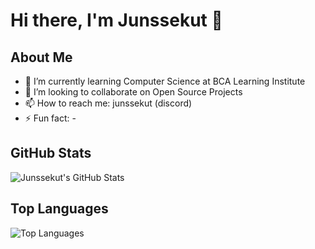 # Hi there, I'm Junssekut 👋

## About Me
- 🌱 I’m currently learning Computer Science at BCA Learning Institute
- 👯 I’m looking to collaborate on Open Source Projects
- 📫 How to reach me: junssekut (discord)
- ⚡ Fun fact: -

## GitHub Stats
![Junssekut's GitHub Stats](https://github-readme-stats.vercel.app/api?username=junssekut&show_icons=true&theme=radical)

## Top Languages
![Top Languages](https://github-readme-stats.vercel.app/api/top-langs/?username=junssekut&layout=compact&theme=radical)
